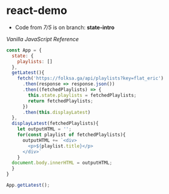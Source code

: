 # react-demo

* Code from _7/5_ is on branch: **state-intro**

_Vanilla JavaScript Reference_

```js
const App = {
  state: {
    playlists: []
  },
  getLatest(){
    fetch('https://folksa.ga/api/playlists?key=flat_eric')
      .then(response => response.json())
      .then((fetchedPlaylists) => {
        this.state.playlists = fetchedPlaylists;
        return fetchedPlaylists;
      })
      .then(this.displayLatest)
  },
  displayLatest(fetchedPlaylists){
    let outputHTML = '';
    for(const playlist of fetchedPlaylists){
      outputHTML += `<div>
        <p>${playlist.title}</p>
      </div>`
    }
  document.body.innerHTML = outputHTML;
  }
}

App.getLatest();

```